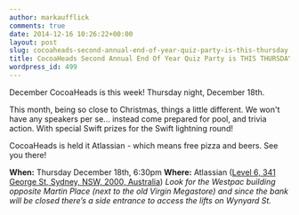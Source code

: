 ```yaml
---
author: markaufflick
comments: true
date: 2014-12-16 10:26:22+00:00
layout: post
slug: cocoaheads-second-annual-end-of-year-quiz-party-is-this-thursday
title: CocoaHeads Second Annual End Of Year Quiz Party is THIS THURSDAY
wordpress_id: 499
---
```


December CocoaHeads is this week! Thursday night, December 18th.




This month, being so close to Christmas, things a little different. We won't have any speakers per se... instead come prepared for pool, and trivia action. With special Swift prizes for the Swift lightning round!




CocoaHeads is held it Atlassian - which means free pizza and beers. See you there!




**When:** Thursday December 18th, 6:30pm **Where:** Atlassian ([Level 6, 341 George St, Sydney, NSW, 2000, Australia](http://goo.gl/Pm0lA)) _Look for the Westpac building opposite Martin Place (next to the old Virgin Megastore) and since the bank will be closed there’s a side entrance to access the lifts on Wynyard St._
